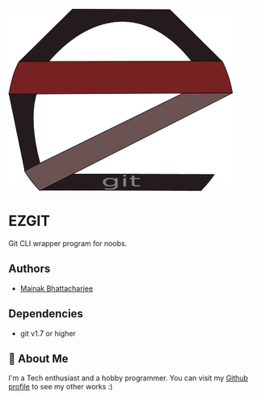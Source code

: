 ![ezgit](./resources/ezgit.png)

# EZGIT

Git CLI wrapper program for noobs.



## Authors

- [Mainak Bhattacharjee](https://github.com/mainak55512)


## Dependencies

- git v1.7 or higher


## 🚀 About Me
I'm a Tech enthusiast and a hobby programmer.
You can visit my [Github profile](https://github.com/mainak55512) to see my other works :)

